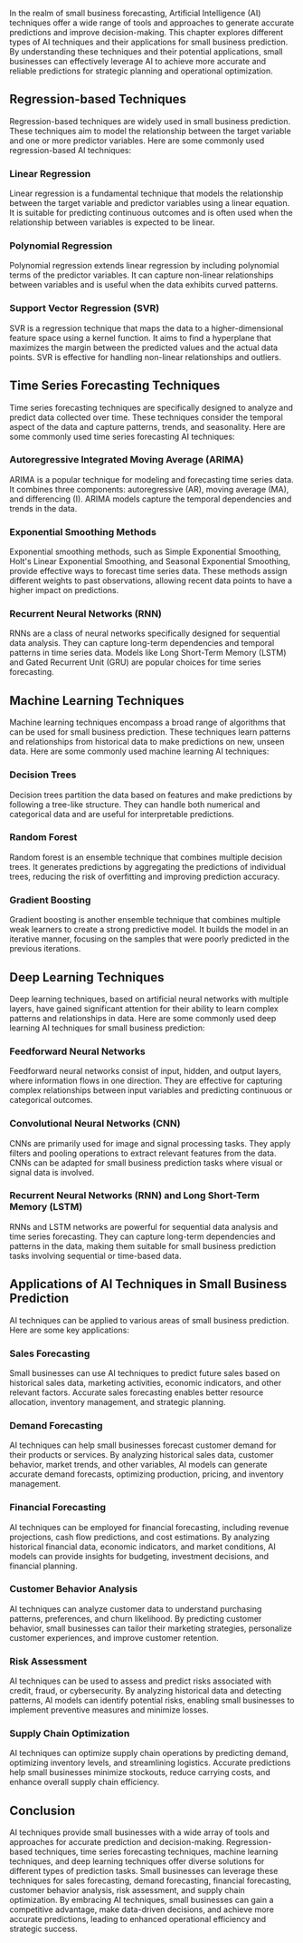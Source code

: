 
In the realm of small business forecasting, Artificial Intelligence (AI) techniques offer a wide range of tools and approaches to generate accurate predictions and improve decision-making. This chapter explores different types of AI techniques and their applications for small business prediction. By understanding these techniques and their potential applications, small businesses can effectively leverage AI to achieve more accurate and reliable predictions for strategic planning and operational optimization.

## Regression-based Techniques

Regression-based techniques are widely used in small business prediction. These techniques aim to model the relationship between the target variable and one or more predictor variables. Here are some commonly used regression-based AI techniques:

### Linear Regression

Linear regression is a fundamental technique that models the relationship between the target variable and predictor variables using a linear equation. It is suitable for predicting continuous outcomes and is often used when the relationship between variables is expected to be linear.

### Polynomial Regression

Polynomial regression extends linear regression by including polynomial terms of the predictor variables. It can capture non-linear relationships between variables and is useful when the data exhibits curved patterns.

### Support Vector Regression (SVR)

SVR is a regression technique that maps the data to a higher-dimensional feature space using a kernel function. It aims to find a hyperplane that maximizes the margin between the predicted values and the actual data points. SVR is effective for handling non-linear relationships and outliers.

## Time Series Forecasting Techniques

Time series forecasting techniques are specifically designed to analyze and predict data collected over time. These techniques consider the temporal aspect of the data and capture patterns, trends, and seasonality. Here are some commonly used time series forecasting AI techniques:

### Autoregressive Integrated Moving Average (ARIMA)

ARIMA is a popular technique for modeling and forecasting time series data. It combines three components: autoregressive (AR), moving average (MA), and differencing (I). ARIMA models capture the temporal dependencies and trends in the data.

### Exponential Smoothing Methods

Exponential smoothing methods, such as Simple Exponential Smoothing, Holt's Linear Exponential Smoothing, and Seasonal Exponential Smoothing, provide effective ways to forecast time series data. These methods assign different weights to past observations, allowing recent data points to have a higher impact on predictions.

### Recurrent Neural Networks (RNN)

RNNs are a class of neural networks specifically designed for sequential data analysis. They can capture long-term dependencies and temporal patterns in time series data. Models like Long Short-Term Memory (LSTM) and Gated Recurrent Unit (GRU) are popular choices for time series forecasting.

## Machine Learning Techniques

Machine learning techniques encompass a broad range of algorithms that can be used for small business prediction. These techniques learn patterns and relationships from historical data to make predictions on new, unseen data. Here are some commonly used machine learning AI techniques:

### Decision Trees

Decision trees partition the data based on features and make predictions by following a tree-like structure. They can handle both numerical and categorical data and are useful for interpretable predictions.

### Random Forest

Random forest is an ensemble technique that combines multiple decision trees. It generates predictions by aggregating the predictions of individual trees, reducing the risk of overfitting and improving prediction accuracy.

### Gradient Boosting

Gradient boosting is another ensemble technique that combines multiple weak learners to create a strong predictive model. It builds the model in an iterative manner, focusing on the samples that were poorly predicted in the previous iterations.

## Deep Learning Techniques

Deep learning techniques, based on artificial neural networks with multiple layers, have gained significant attention for their ability to learn complex patterns and relationships in data. Here are some commonly used deep learning AI techniques for small business prediction:

### Feedforward Neural Networks

Feedforward neural networks consist of input, hidden, and output layers, where information flows in one direction. They are effective for capturing complex relationships between input variables and predicting continuous or categorical outcomes.

### Convolutional Neural Networks (CNN)

CNNs are primarily used for image and signal processing tasks. They apply filters and pooling operations to extract relevant features from the data. CNNs can be adapted for small business prediction tasks where visual or signal data is involved.

### Recurrent Neural Networks (RNN) and Long Short-Term Memory (LSTM)

RNNs and LSTM networks are powerful for sequential data analysis and time series forecasting. They can capture long-term dependencies and patterns in the data, making them suitable for small business prediction tasks involving sequential or time-based data.

## Applications of AI Techniques in Small Business Prediction

AI techniques can be applied to various areas of small business prediction. Here are some key applications:

### Sales Forecasting

Small businesses can use AI techniques to predict future sales based on historical sales data, marketing activities, economic indicators, and other relevant factors. Accurate sales forecasting enables better resource allocation, inventory management, and strategic planning.

### Demand Forecasting

AI techniques can help small businesses forecast customer demand for their products or services. By analyzing historical sales data, customer behavior, market trends, and other variables, AI models can generate accurate demand forecasts, optimizing production, pricing, and inventory management.

### Financial Forecasting

AI techniques can be employed for financial forecasting, including revenue projections, cash flow predictions, and cost estimations. By analyzing historical financial data, economic indicators, and market conditions, AI models can provide insights for budgeting, investment decisions, and financial planning.

### Customer Behavior Analysis

AI techniques can analyze customer data to understand purchasing patterns, preferences, and churn likelihood. By predicting customer behavior, small businesses can tailor their marketing strategies, personalize customer experiences, and improve customer retention.

### Risk Assessment

AI techniques can be used to assess and predict risks associated with credit, fraud, or cybersecurity. By analyzing historical data and detecting patterns, AI models can identify potential risks, enabling small businesses to implement preventive measures and minimize losses.

### Supply Chain Optimization

AI techniques can optimize supply chain operations by predicting demand, optimizing inventory levels, and streamlining logistics. Accurate predictions help small businesses minimize stockouts, reduce carrying costs, and enhance overall supply chain efficiency.

## Conclusion

AI techniques provide small businesses with a wide array of tools and approaches for accurate prediction and decision-making. Regression-based techniques, time series forecasting techniques, machine learning techniques, and deep learning techniques offer diverse solutions for different types of prediction tasks. Small businesses can leverage these techniques for sales forecasting, demand forecasting, financial forecasting, customer behavior analysis, risk assessment, and supply chain optimization. By embracing AI techniques, small businesses can gain a competitive advantage, make data-driven decisions, and achieve more accurate predictions, leading to enhanced operational efficiency and strategic success.
